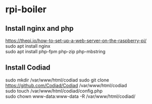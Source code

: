 # rpi-boiler

## Install nginx and php
https://thepi.io/how-to-set-up-a-web-server-on-the-raspberry-pi/  
sudo apt install nginx  
sudo apt install php-fpm php-zip php-mbstring  

## Install Codiad
sudo mkdir /var/www/html/codiad
sudo git clone https://github.com/Codiad/Codiad /var/www/html/codiad  
sudo touch /var/www/html/codiad/config.php  
sudo chown www-data:www-data -R /var/www/html/codiad/  
